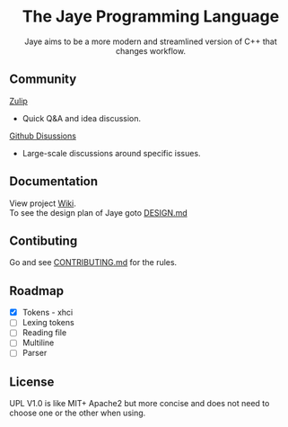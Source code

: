 <div align="center">
<h1>The Jaye Programming Language</h1>
Jaye aims to be a more modern and streamlined version of C++ that changes workflow.
</div>

## Community
[Zulip](https://jaye.zulipchat.com/)  
  - Quick Q&A and idea discussion.

[Github Disussions](https://github.com/Jaye-Lang/Jaye/discussions) 
  - Large-scale discussions around specific issues.
## Documentation
View project [Wiki](https://github.com/Jaye-Lang/Jaye/wiki).<br>
To see the design plan of Jaye goto [DESIGN.md](md/DESIGN.md)
## Contibuting
Go and see [CONTRIBUTING.md](md/CONTRIBUTING.md) for the rules.
## Roadmap
- [x] Tokens - xhci
- [ ] Lexing tokens
- [ ] Reading file
- [ ] Multiline
- [ ] Parser
## License
UPL V1.0 is like MIT+ Apache2 but more concise and does not need to choose one or the other when using.
